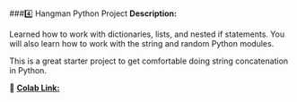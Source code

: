  ###4️⃣ Hangman Python Project
 **Description:**  

 Learned how to work with dictionaries, lists, and nested if statements. You will also learn how to work with the string and random Python modules.

This is a great starter project to get comfortable doing string concatenation in Python.  

🔗 [**Colab Link:**](https://colab.research.google.com/drive/1Ywffs5jhX_IUC1mzyxUyY7Twx-RgrPu0?usp=sharing)